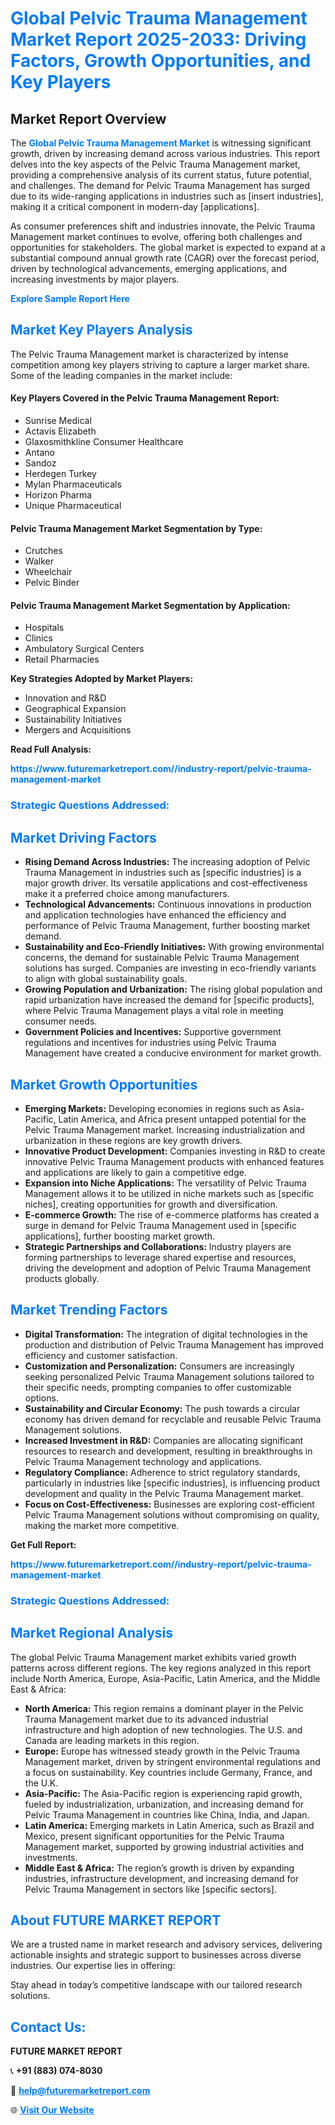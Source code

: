 <h1 style="color: #007BFF;">Global Pelvic Trauma Management Market Report 2025-2033: Driving Factors, Growth Opportunities, and Key Players</h1>

<section id="overview">
<h2>Market Report Overview</h2>
<p>The <a href="https://www.futuremarketreport.com//industry-report/pelvic-trauma-management-market" style="color: #007BFF; text-decoration: none;"><strong>Global Pelvic Trauma Management Market</strong></a> is witnessing significant growth, driven by increasing demand across various industries. This report delves into the key aspects of the Pelvic Trauma Management market, providing a comprehensive analysis of its current status, future potential, and challenges. The demand for Pelvic Trauma Management has surged due to its wide-ranging applications in industries such as [insert industries], making it a critical component in modern-day [applications].</p>
<p>As consumer preferences shift and industries innovate, the Pelvic Trauma Management market continues to evolve, offering both challenges and opportunities for stakeholders. The global market is expected to expand at a substantial compound annual growth rate (CAGR) over the forecast period, driven by technological advancements, emerging applications, and increasing investments by major players.</p>
</section>

<section id="overview">
<p><a href="https://www.futuremarketreport.com//request-sample/reportId=77199" style="color: #007BFF; text-decoration: none;"><strong>Explore Sample Report Here</strong></a></p>
</section>

<section id="key-players">
<h2 style="color: #007BFF;">Market Key Players Analysis</h2>
<p>The Pelvic Trauma Management market is characterized by intense competition among key players striving to capture a larger market share. Some of the leading companies in the market include:</p>
<h4>Key Players Covered in the Pelvic Trauma Management Report:</h4>
<ul><li>Sunrise Medical</li><li>Actavis Elizabeth</li><li>Glaxosmithkline Consumer Healthcare</li><li>Antano</li><li>Sandoz</li><li>Herdegen Turkey</li><li>Mylan Pharmaceuticals</li><li>Horizon Pharma</li><li>Unique Pharmaceutical</li></ul>
<h4>Pelvic Trauma Management Market Segmentation by Type:</h4>
<ul><li>Crutches</li><li>Walker</li><li>Wheelchair</li><li>Pelvic Binder</li></ul>

<h4>Pelvic Trauma Management Market Segmentation by Application:</h4>
<ul><li>Hospitals</li><li>Clinics</li><li>Ambulatory Surgical Centers</li><li>Retail Pharmacies</li></ul>
<p><strong>Key Strategies Adopted by Market Players:</strong></p>
<ul>
<li>Innovation and R&D</li>
<li>Geographical Expansion</li>
<li>Sustainability Initiatives</li>
<li>Mergers and Acquisitions</li>
</ul>
</section>

<section>
<p><strong>Read Full Analysis: </strong></p><a href="https://www.futuremarketreport.com//industry-report/pelvic-trauma-management-market" style="color: #007BFF; text-decoration: none;"><strong>https://www.futuremarketreport.com//industry-report/pelvic-trauma-management-market</strong></a>
<h3 style="color: #007BFF;">Strategic Questions Addressed:</h3>
</section>

<section id="driving-factors">
<h2 style="color: #007BFF;">Market Driving Factors</h2>
<ul>
<li><strong>Rising Demand Across Industries:</strong> The increasing adoption of Pelvic Trauma Management in industries such as [specific industries] is a major growth driver. Its versatile applications and cost-effectiveness make it a preferred choice among manufacturers.</li>
<li><strong>Technological Advancements:</strong> Continuous innovations in production and application technologies have enhanced the efficiency and performance of Pelvic Trauma Management, further boosting market demand.</li>
<li><strong>Sustainability and Eco-Friendly Initiatives:</strong> With growing environmental concerns, the demand for sustainable Pelvic Trauma Management solutions has surged. Companies are investing in eco-friendly variants to align with global sustainability goals.</li>
<li><strong>Growing Population and Urbanization:</strong> The rising global population and rapid urbanization have increased the demand for [specific products], where Pelvic Trauma Management plays a vital role in meeting consumer needs.</li>
<li><strong>Government Policies and Incentives:</strong> Supportive government regulations and incentives for industries using Pelvic Trauma Management have created a conducive environment for market growth.</li>
</ul>
</section>

<section id="growth-opportunities">
<h2 style="color: #007BFF;">Market Growth Opportunities</h2>
<ul>
<li><strong>Emerging Markets:</strong> Developing economies in regions such as Asia-Pacific, Latin America, and Africa present untapped potential for the Pelvic Trauma Management market. Increasing industrialization and urbanization in these regions are key growth drivers.</li>
<li><strong>Innovative Product Development:</strong> Companies investing in R&D to create innovative Pelvic Trauma Management products with enhanced features and applications are likely to gain a competitive edge.</li>
<li><strong>Expansion into Niche Applications:</strong> The versatility of Pelvic Trauma Management allows it to be utilized in niche markets such as [specific niches], creating opportunities for growth and diversification.</li>
<li><strong>E-commerce Growth:</strong> The rise of e-commerce platforms has created a surge in demand for Pelvic Trauma Management used in [specific applications], further boosting market growth.</li>
<li><strong>Strategic Partnerships and Collaborations:</strong> Industry players are forming partnerships to leverage shared expertise and resources, driving the development and adoption of Pelvic Trauma Management products globally.</li>
</ul>
</section>

<section id="trending-factors">
<h2 style="color: #007BFF;">Market Trending Factors</h2>
<ul>
<li><strong>Digital Transformation:</strong> The integration of digital technologies in the production and distribution of Pelvic Trauma Management has improved efficiency and customer satisfaction.</li>
<li><strong>Customization and Personalization:</strong> Consumers are increasingly seeking personalized Pelvic Trauma Management solutions tailored to their specific needs, prompting companies to offer customizable options.</li>
<li><strong>Sustainability and Circular Economy:</strong> The push towards a circular economy has driven demand for recyclable and reusable Pelvic Trauma Management solutions.</li>
<li><strong>Increased Investment in R&D:</strong> Companies are allocating significant resources to research and development, resulting in breakthroughs in Pelvic Trauma Management technology and applications.</li>
<li><strong>Regulatory Compliance:</strong> Adherence to strict regulatory standards, particularly in industries like [specific industries], is influencing product development and quality in the Pelvic Trauma Management market.</li>
<li><strong>Focus on Cost-Effectiveness:</strong> Businesses are exploring cost-efficient Pelvic Trauma Management solutions without compromising on quality, making the market more competitive.</li>
</ul>
</section>

<section>
<p><strong>Get Full Report: </strong></p><a href="https://www.futuremarketreport.com//industry-report/pelvic-trauma-management-market" style="color: #007BFF; text-decoration: none;"><strong>https://www.futuremarketreport.com//industry-report/pelvic-trauma-management-market</strong></a>
<h3 style="color: #007BFF;">Strategic Questions Addressed:</h3>
</section>


<section id="regional-analysis">
<h2 style="color: #007BFF;">Market Regional Analysis</h2>
<p>The global Pelvic Trauma Management market exhibits varied growth patterns across different regions. The key regions analyzed in this report include North America, Europe, Asia-Pacific, Latin America, and the Middle East & Africa:</p>
<ul>
<li><strong>North America:</strong> This region remains a dominant player in the Pelvic Trauma Management market due to its advanced industrial infrastructure and high adoption of new technologies. The U.S. and Canada are leading markets in this region.</li>
<li><strong>Europe:</strong> Europe has witnessed steady growth in the Pelvic Trauma Management market, driven by stringent environmental regulations and a focus on sustainability. Key countries include Germany, France, and the U.K.</li>
<li><strong>Asia-Pacific:</strong> The Asia-Pacific region is experiencing rapid growth, fueled by industrialization, urbanization, and increasing demand for Pelvic Trauma Management in countries like China, India, and Japan.</li>
<li><strong>Latin America:</strong> Emerging markets in Latin America, such as Brazil and Mexico, present significant opportunities for the Pelvic Trauma Management market, supported by growing industrial activities and investments.</li>
<li><strong>Middle East & Africa:</strong> The region’s growth is driven by expanding industries, infrastructure development, and increasing demand for Pelvic Trauma Management in sectors like [specific sectors].</li>
</ul>
</section>

<footer>
<h2 style="color: #007BFF;">About FUTURE MARKET REPORT</h2>
<p>We are a trusted name in market research and advisory services, delivering actionable insights and strategic support to businesses across diverse industries. Our expertise lies in offering:</p>

<p>Stay ahead in today’s competitive landscape with our tailored research solutions.</p>

<h2 style="color: #007BFF;">Contact Us:</h2>
<p><strong>FUTURE MARKET REPORT</strong></p>
<p>📞 <strong>+91 (883) 074-8030</strong></p>
<p>📧 <strong><a href="mailto:help@futuremarketreport.com" style="color: #007BFF;">help@futuremarketreport.com</a></strong></p>
<p>🌐 <strong><a href="https://www.futuremarketreport.com/" style="color: #007BFF;">Visit Our Website</a></strong></p>
</footer>